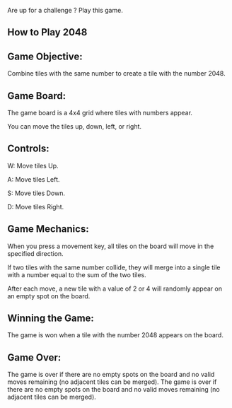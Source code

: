Are up for a challenge ? Play this game.

How to Play 2048
------------------------
Game Objective:
-------------------
Combine tiles with the same number to create a tile with the number 2048.

Game Board:
-------------------
The game board is a 4x4 grid where tiles with numbers appear.

You can move the tiles up, down, left, or right.

Controls:
----------------
W: Move tiles Up.

A: Move tiles Left.

S: Move tiles Down.

D: Move tiles Right.

Game Mechanics:
----------------------
When you press a movement key, all tiles on the board will move in the specified direction.

If two tiles with the same number collide, they will merge into a single tile with a number equal to the sum of the two tiles.

After each move, a new tile with a value of 2 or 4 will randomly appear on an empty spot on the board.

Winning the Game:
---------------------
The game is won when a tile with the number 2048 appears on the board.

Game Over:
---------------
The game is over if there are no empty spots on the board and no valid moves remaining (no adjacent tiles can be merged).
The game is over if there are no empty spots on the board and no valid moves remaining (no adjacent tiles can be merged).
